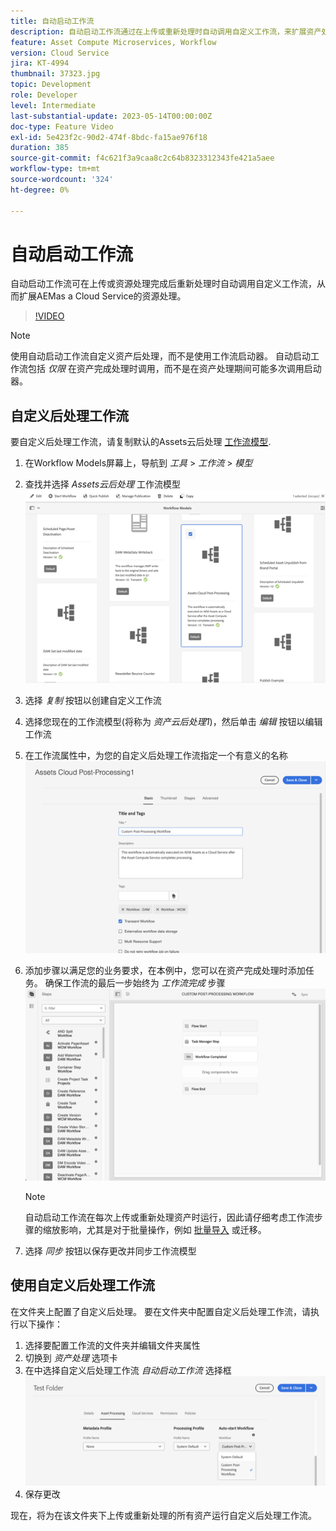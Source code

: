 ```yaml
---
title: 自动启动工作流
description: 自动启动工作流通过在上传或重新处理时自动调用自定义工作流，来扩展资产处理。
feature: Asset Compute Microservices, Workflow
version: Cloud Service
jira: KT-4994
thumbnail: 37323.jpg
topic: Development
role: Developer
level: Intermediate
last-substantial-update: 2023-05-14T00:00:00Z
doc-type: Feature Video
exl-id: 5e423f2c-90d2-474f-8bdc-fa15ae976f18
duration: 385
source-git-commit: f4c621f3a9caa8c2c64b8323312343fe421a5aee
workflow-type: tm+mt
source-wordcount: '324'
ht-degree: 0%

---
```


# 自动启动工作流

自动启动工作流可在上传或资源处理完成后重新处理时自动调用自定义工作流，从而扩展AEMas a Cloud Service的资源处理。

>[!VIDEO](https://video.tv.adobe.com/v/37323?quality=12&learn=on)

>[!NOTE]
>
>使用自动启动工作流自定义资产后处理，而不是使用工作流启动器。 自动启动工作流包括 _仅限_ 在资产完成处理时调用，而不是在资产处理期间可能多次调用启动器。

## 自定义后处理工作流

要自定义后处理工作流，请复制默认的Assets云后处理 [工作流模型](../../foundation/workflow/use-the-workflow-editor.md).

1. 在Workflow Models屏幕上，导航到 _工具_ > _工作流_ > _模型_
2. 查找并选择 _Assets云后处理_ 工作流模型<br/>
   ![选择Assets Cloud后处理工作流模型](assets/auto-start-workflow-select-workflow.png)
3. 选择 _复制_ 按钮以创建自定义工作流
4. 选择您现在的工作流模型(将称为 _资产云后处理1_)，然后单击 _编辑_ 按钮以编辑工作流
5. 在工作流属性中，为您的自定义后处理工作流指定一个有意义的名称<br/>
   ![更改名称](assets/auto-start-workflow-change-name.png)
6. 添加步骤以满足您的业务要求，在本例中，您可以在资产完成处理时添加任务。 确保工作流的最后一步始终为 _工作流完成_ 步骤<br/>
   ![添加工作流步骤](assets/auto-start-workflow-customize-steps.png)

   >[!NOTE]
   >
   >自动启动工作流在每次上传或重新处理资产时运行，因此请仔细考虑工作流步骤的缩放影响，尤其是对于批量操作，例如 [批量导入](../../cloud-service/migration/bulk-import.md) 或迁移。

7. 选择 _同步_ 按钮以保存更改并同步工作流模型

## 使用自定义后处理工作流

在文件夹上配置了自定义后处理。 要在文件夹中配置自定义后处理工作流，请执行以下操作：

1. 选择要配置工作流的文件夹并编辑文件夹属性
2. 切换到 _资产处理_ 选项卡
3. 在中选择自定义后处理工作流 _自动启动工作流_ 选择框<br/>
   ![设置后处理工作流](assets/auto-start-workflow-set-workflow.png)
4. 保存更改

现在，将为在该文件夹下上传或重新处理的所有资产运行自定义后处理工作流。
